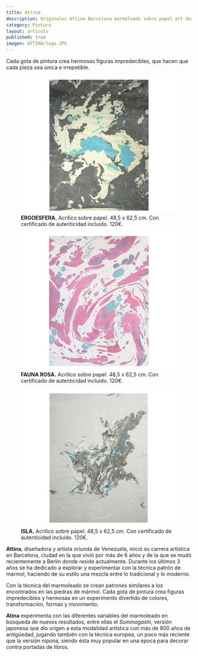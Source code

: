 ```yaml
---
title: Attina
description: Originales Attina Barcelona marmoleado sobre papel art design 
category: Pintura
layout: articulo
published: true
imagen: ATTINA/logo.JPG
---
```

Cada gota de pintura crea hermosas figuras impredecibles, que hacen que cada pieza sea única e irrepetible.

<div class="figure-group">
<figure>
	<a href="/images/ATTINA/Ergoesfera.jpg"><img src="/images/ATTINA/Ergoesfera.jpg" alt="Marmoleado sobre papel arte y diseño Barcelona"></a>
	<figcaption><b>ERGOESFERA.</b>
Acrílico sobre papel. 48,5 x 62,5 cm. Con certificado de autenticidad incluido. 120€.</figcaption>
</figure>


<figure>
	<a href="/images/ATTINA/FaunaRosa.jpg"><img src="/images/ATTINA/FaunaRosa.jpg" alt="Marmoleado sobre papel arte y diseño Barcelona"></a>
	<figcaption><b>FAUNA ROSA.</b>
Acrílico sobre papel. 48,5 x 62,5 cm. Con certificado de autenticidad incluido. 120€.</figcaption>
</figure>


<figure>
	<a href="/images/ATTINA/isla.jpg"><img src="/images/ATTINA/isla.jpg" alt="Marmoleado sobre papel arte y diseño Barcelona"></a>
	<figcaption><b>ISLA.</b>
Acrílico sobre papel. 48,5 x 62,5 cm. Con certificado de autenticidad incluido. 120€.</figcaption>
</figure>
</div>



**Attina**, diseñadora y artista oriunda de Venezuela, inició su carrera artística en Barcelona, ciudad en la que vivió por más de 6 años y de la que se mudó recientemente a Berlín donde reside actualmente. Durante los últimos 3 años se ha dedicado a explorar y experimentar con la técnica patrón de mármol, haciendo de su estilo una mezcla entre lo tradicional y lo moderno.

Con la técnica del marmoleado se crean patrones similares a los encontrados en las piedras de mármol. Cada gota de pintura crea figuras impredecibles y hermosas en un experimento divertido de colores, transformación, formas y movimiento.

**Atina** experimenta con las diferentes variables del marmoleado en búsqueda de nuevos resultados, entre ellas el _Suminagashi_,  versión japonesa que dio origen a esta modalidad artística con más de 800 años de antigüedad, jugando también con la técnica europea, un poco más reciente que la versión nipona, siendo ésta muy popular en una época para decorar contra portadas de libros. 

